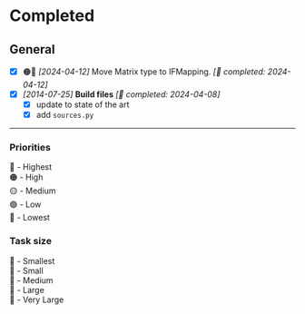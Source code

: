 # Completed

## General

- [x] 🟠🐒 *[2024-04-12]* Move Matrix type to IFMapping. *[🐁 completed: 2024-04-12]*
- [x] *[2014-07-25]* **Build files** *[🐒 completed: 2024-04-08]*
  - [x] update to state of the art
  - [x] add `sources.py`

---
### Priorities

🔴 - Highest  
🟠 - High  
🟡 - Medium  
🟢 - Low  
🔵 - Lowest

### Task size

🐁 - Smallest  
🐒 - Small  
🐂 - Medium  
🐘 - Large  
🐋 - Very Large
